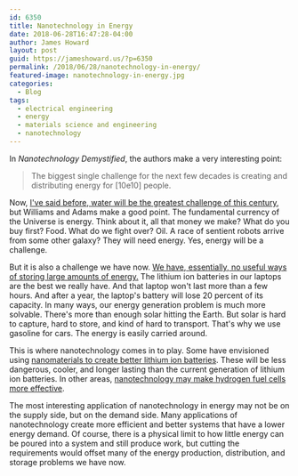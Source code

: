 ```yaml
---
id: 6350
title: Nanotechnology in Energy
date: 2018-06-28T16:47:28-04:00
author: James Howard
layout: post
guid: https://jameshoward.us/?p=6350
permalink: /2018/06/28/nanotechnology-in-energy/
featured-image: nanotechnology-in-energy.jpg
categories:
  - Blog
tags:
  - electrical engineering
  - energy
  - materials science and engineering
  - nanotechnology
---
```

In _Nanotechnology Demystified_, the authors make a very interesting
point:

> The biggest single challenge for the next few decades is creating
and distributing energy for [10e10] people.

Now, [I've said before, water will be the greatest challenge of
this century](/2014/10/27/water-century/),
but Williams and Adams make a good point.  The fundamental currency
of the Universe is energy.  Think about it, all that money we make?
What do you buy first?  Food.  What do we fight over?  Oil.  A race
of sentient robots arrive from some other galaxy?  They will need
energy.  Yes, energy will be a challenge.

But it is also a challenge we have now.  [We have, essentially, no
useful ways of storing large amounts of
energy.](https://cleantechnica.com/2018/05/08/why-the-energy-storage-problem-wont-be-a-problem-for-long/)
The lithium ion batteries in our laptops are the best we really
have.  And that laptop won't last more than a few hours.  And after
a year, the laptop's battery will lose 20 percent of its capacity.
In many ways, our energy generation problem is much more solvable.
There's more than enough solar hitting the Earth.  But solar is
hard to capture, hard to store, and kind of hard to transport.
That's why we use gasoline for cars.  The energy is easily carried
around.

This is where nanotechnology comes in to play.  Some have envisioned
using [nanomaterials to create better lithium ion
batteries](https://cleantechnica.com/2018/05/08/why-the-energy-storage-problem-wont-be-a-problem-for-long/).
These will be less dangerous, cooler, and longer lasting than the
current generation of lithium ion batteries.  In other areas,
[nanotechnology may make hydrogen fuel cells more
effective](https://www.nanowerk.com/nanotechnology-in-energy.php).

The most interesting application of nanotechnology in energy may
not be on the supply side, but on the demand side.  Many applications
of nanotechnology create more efficient and better systems that
have a lower energy demand.  Of course, there is a physical limit
to how little energy can be poured into a system and still produce
work, but cutting the requirements would offset many of the energy
production, distribution, and storage problems we have now.
